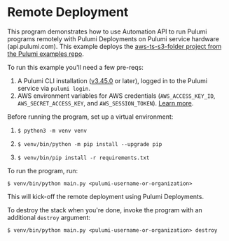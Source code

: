 # Remote Deployment

This program demonstrates how to use Automation API to run Pulumi programs remotely with Pulumi Deployments on Pulumi service hardware (api.pulumi.com). This example deploys the [aws-ts-s3-folder project from the Pulumi examples repo](https://github.com/pulumi/examples/tree/master/aws-ts-s3-folder).

To run this example you'll need a few pre-reqs:

1. A Pulumi CLI installation ([v3.45.0](https://www.pulumi.com/docs/get-started/install/versions/) or later), logged in to the Pulumi service via `pulumi login`.
2. AWS environment variables for AWS credentials (`AWS_ACCESS_KEY_ID`, `AWS_SECRET_ACCESS_KEY`, and `AWS_SESSION_TOKEN`). [Learn more](https://docs.aws.amazon.com/cli/latest/userguide/cli-configure-envvars.html?icmpid=docs_sso_user_portal).

Before running the program, set up a virtual environment:

1. ```shell
   $ python3 -m venv venv
   ```
2. ```shell
   $ venv/bin/python -m pip install --upgrade pip
   ```
3. ```shell
   $ venv/bin/pip install -r requirements.txt
   ```

To run the program, run:

```shell
$ venv/bin/python main.py <pulumi-username-or-organization>
```

This will kick-off the remote deployment using Pulumi Deployments.

To destroy the stack when you're done, invoke the program with an additional `destroy` argument:

```shell
$ venv/bin/python main.py <pulumi-username-or-organization> destroy
```
